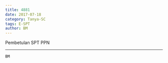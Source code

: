 ```yaml
---
title: 4881
date: 2017-07-18
category: Tanya-SC
tags: E-SPT
author: BM
---
```


Pembetulan SPT PPN

---



`BM`
